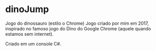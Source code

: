 # dinoJump
Jogo do dinossauro (estilo o Chrome)
Jogo criado por mim em 2017, inspirado no famoso jogo do Dino do Google Chrome (aquele quando estamos sem internet).

Criado em um console C#.

